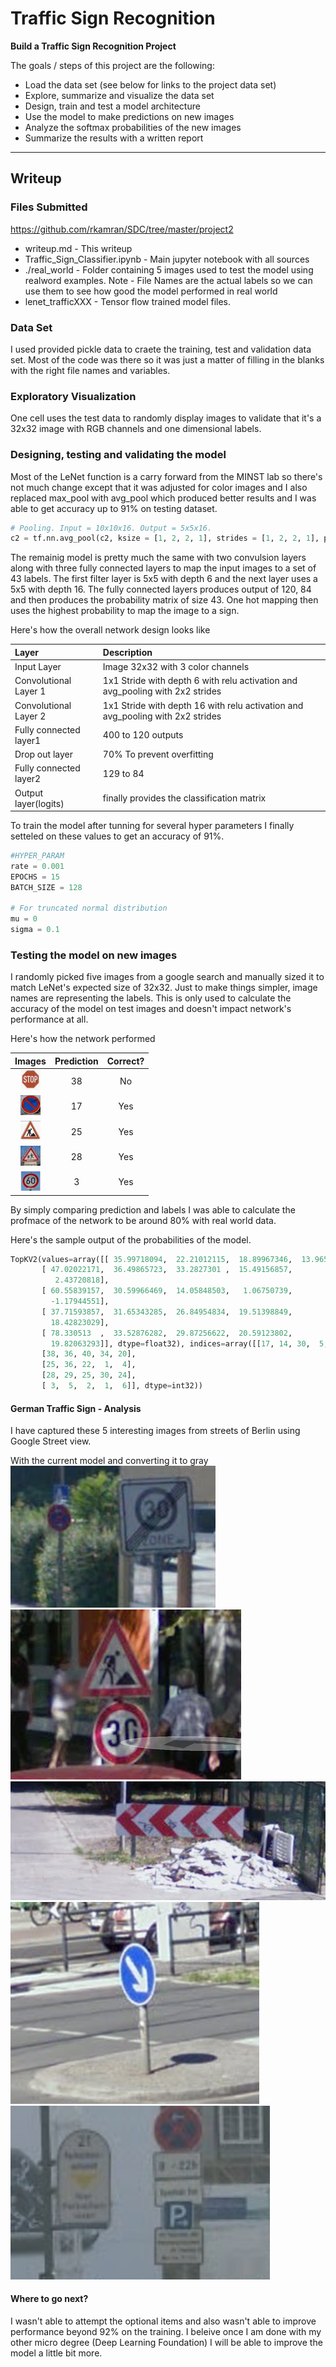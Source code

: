 # **Traffic Sign Recognition** 

**Build a Traffic Sign Recognition Project**

The goals / steps of this project are the following:
* Load the data set (see below for links to the project data set)
* Explore, summarize and visualize the data set
* Design, train and test a model architecture
* Use the model to make predictions on new images
* Analyze the softmax probabilities of the new images
* Summarize the results with a written report
---
## Writeup

### Files Submitted
https://github.com/rkamran/SDC/tree/master/project2
* writeup.md - This writeup
* Traffic_Sign_Classifier.ipynb - Main jupyter notebook with all sources
* ./real_world - Folder containing 5 images used to test the model using realword examples. Note - File Names are the actual labels so we can use them to see how good the model performed in real world
* lenet_trafficXXX - Tensor flow trained model files.

### Data Set
I used provided pickle data to craete the training, test and validation data set. Most of the code was there so it was just a matter of filling in the blanks with the right file names and variables.

### Exploratory Visualization
One cell uses the test data to randomly display images to validate that it's a 32x32 image with RGB channels and one dimensional labels.

### Designing, testing and validating the model
Most of the LeNet function is a carry forward from the MINST lab so there's not much change except that it was adjusted for color images and I also replaced max_pool with avg_pool which produced better results and I was able to get accuracy up to 91% on testing dataset.
```python
# Pooling. Input = 10x10x16. Output = 5x5x16.
c2 = tf.nn.avg_pool(c2, ksize = [1, 2, 2, 1], strides = [1, 2, 2, 1], padding = "VALID")
```
The remainig model is pretty much the same with two convulsion layers along with three fully connected layers to map the input images to a set of 43 labels. The first filter layer is 5x5 with depth 6 and the next layer uses a 5x5 with depth 16. The fully connected layers produces output of 120, 84 and then produces the probability matrix of size 43. One hot mapping then uses the highest probability to map the image to a sign.

Here's how the overall network design looks like

| Layer        | Description|
|:-------------|:-------------|
|Input Layer|Image 32x32 with 3 color channels|
|Convolutional Layer 1|1x1 Stride with depth 6 with relu activation and avg_pooling with 2x2 strides|
|Convolutional Layer 2|1x1 Stride with depth 16 with relu activation and avg_pooling with 2x2 strides|
|Fully connected layer1|400 to 120 outputs|
|Drop out layer| 70% To prevent overfitting|
|Fully connected layer2|129 to 84|
|Output layer(logits)|finally provides the classification matrix|




To train the model after tunning for several hyper parameters I finally setteled on these values to get an accuracy of 91%.
```python
#HYPER_PARAM
rate = 0.001
EPOCHS = 15
BATCH_SIZE = 128

# For truncated normal distribution
mu = 0
sigma = 0.1
```
### Testing the model on new images
I randomly picked five images from a google search and manually sized it to match LeNet's expected size of 32x32. Just to make things simpler, image names are representing the labels. This is only used to calculate the accuracy of the model on test images and doesn't impact network's performance at all. 

Here's how the network performed

| Images        | Prediction| Correct?  |
|:-------------:|:-------------:|:-----:|
| ![alt text](https://github.com/rkamran/SDC/blob/master/project2/real_world/14.jpg "Stop Sign")| 38 | No|
| ![alt text](https://github.com/rkamran/SDC/blob/master/project2/real_world/17.jpg "Stop Sign")| 17 | Yes|
| ![alt text](https://github.com/rkamran/SDC/blob/master/project2/real_world/25.jpg "Stop Sign")| 25 | Yes|
| ![alt text](https://github.com/rkamran/SDC/blob/master/project2/real_world/28.jpg "Stop Sign")| 28 | Yes|
| ![alt text](https://github.com/rkamran/SDC/blob/master/project2/real_world/3.jpg "Stop Sign")| 3 | Yes|

By simply comparing prediction and labels I was able to calculate the profmace of the network to be around 80% with real world data.

Here's the sample output of the probabilities of the model. 

```python
TopKV2(values=array([[ 35.99718094,  22.21012115,  18.89967346,  13.96571636,  13.4583683 ],
       [ 47.02022171,  36.49865723,  33.2827301 ,  15.49156857,
          2.43720818],
       [ 60.55839157,  30.59966469,  14.05848503,   1.06750739,
         -1.17944551],
       [ 37.71593857,  31.65343285,  26.84954834,  19.51398849,
         18.42823029],
       [ 78.330513  ,  33.52876282,  29.87256622,  20.59123802,
         19.82063293]], dtype=float32), indices=array([[17, 14, 30,  5, 29],
       [38, 36, 40, 34, 20],
       [25, 36, 22,  1,  4],
       [28, 29, 25, 30, 24],
       [ 3,  5,  2,  1,  6]], dtype=int32))
```

#### German Traffic Sign - Analysis
I have captured these 5 interesting images from streets of Berlin using Google Street view. 

With the current model and converting it to gray
![alt text](https://github.com/rkamran/SDC/blob/master/project2/german_signs/1.png "Speed limit end Sign")
![alt text](https://github.com/rkamran/SDC/blob/master/project2/german_signs/2.png "Speed limit end Sign")
![alt text](https://github.com/rkamran/SDC/blob/master/project2/german_signs/3.png "Speed limit end Sign")
![alt text](https://github.com/rkamran/SDC/blob/master/project2/german_signs/4.png "Speed limit end Sign")
![alt text](https://github.com/rkamran/SDC/blob/master/project2/german_signs/5.png "Speed limit end Sign")


#### Where to go next?
I wasn't able to attempt the optional items and also wasn't able to improve performance beyond 92% on the training. I beleive once I am done with my other micro degree (Deep Learning Foundation) I will be able to improve the model a little bit more.

